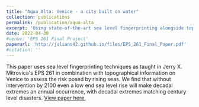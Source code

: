 ```yaml
---
title: "Aqua Alta: Venice - a city built on water"
collection: publications
permalink: /publication/aqua-alta
excerpt: 'Using state-of-the-art sea level fingerprinting alongside topographical information of Venice to assess sea level rise for the city in 2100.'
date: 2022-04-30
#venue: 'EPS 261 Final Project'
paperurl: 'http://julians42.github.io/files/EPS_261_Final_Paper.pdf'
#citation: ''
---
```

This paper uses sea level fingerprinting techniques as taught in Jerry X. Mitrovica's EPS 261 in combination with topographical information on Venice to assess the risk posed by rising seas. We find that without intervention by 2100 even a low end sea level rise will make decadal extremes an annual occurrence, with decadal extremes matching century level disasters. [View paper here.](http://julians42.github.io/files/EPS_261_Final_Paper.pdf)

<!-- Recommended citation: Your Name, You. (2015). "Paper Title Number 3." <i>Journal 1</i>. 1(3). -->